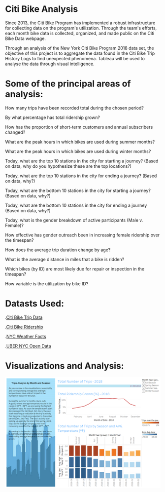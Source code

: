 # Citi Bike Analysis

Since 2013, the Citi Bike Program has implemented a robust infrastructure for collecting data on the program's utilization. Through the team's efforts, each month bike data is collected, organized, and made public on the Citi Bike Data webpage.

Through an analysis of the New York Citi Bike Program 2018 data set, the objective of this project is to aggregate the data found in the Citi Bike Trip History Logs to find unexpected phenomena. Tableau will be used to analyse the data through visual intelligence.

# Some of the principal areas of analysis:

How many trips have been recorded total during the chosen period?


By what percentage has total ridership grown?


How has the proportion of short-term customers and annual subscribers changed?


What are the peak hours in which bikes are used during summer months?


What are the peak hours in which bikes are used during winter months?


Today, what are the top 10 stations in the city for starting a journey? (Based on data, why do you hypothesize these are the top locations?)


Today, what are the top 10 stations in the city for ending a journey? (Based on data, why?)


Today, what are the bottom 10 stations in the city for starting a journey? (Based on data, why?)


Today, what are the bottom 10 stations in the city for ending a journey (Based on data, why?)


Today, what is the gender breakdown of active participants (Male v. Female)?


How effective has gender outreach been in increasing female ridership over the timespan?


How does the average trip duration change by age?


What is the average distance in miles that a bike is ridden?


Which bikes (by ID) are most likely due for repair or inspection in the timespan?


How variable is the utilization by bike ID?

# Datasts Used:

.[Citi Bike Trip Data](https://s3.amazonaws.com/tripdata/index.html)

.[Citi Bike Ridership](https://datawrapper.dwcdn.net/cZMp8/5/)

.[NYC Weather Facts](https://www.nyc.com/visitor_guide/weather_facts.75835/)

.[UBER NYC Open Data](https://data.cityofnewyork.us/Transportation/uber-Data/3jeu-mn7j)

# Visualizations and Analysis:

![total ridership grown](images/Citibike1.png)


